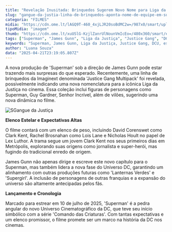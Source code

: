```yaml
---
title: "Revelação Inusitada: Brinquedos Sugerem Novo Nome para Liga da Justiça em 'Superman' de James Gunn"
slug: "gangue-da-justia-linha-de-brinquedos-aponta-nome-de-equipe-em-superman"
categoria: "FILMES"
midia: "https://cdn.ome.lt/lAGQ9T-460_4xjLJR20soBdMC2w=/987x0/smart/uploads/conteudo/fotos/lanterna-verde-guy-gardner-superman_nVTDZ2x.png"
tipoMidia: "imagem"
thumb: "https://cdn.ome.lt/xuUSlG-KzjlZanrUlNounVmIcEo=/480x360/smart/extras/conteudos/lanterna-verde-guy-gardner-superman_5JzlafZ.png"
tags: ["Superman", "James Gunn", "Liga da Justiça", "Justice Gang", "DCU", "estreia de Superman", "elenco de Superman", "novo filme de Superman", "especial-Superman"]
keywords: "Superman, James Gunn, Liga da Justiça, Justice Gang, DCU, estreia de Superman, elenco de Superman, novo filme de Superman"
author: "Luana Souza"
data: "2025-04-21T23:19:05.807Z"
---
```


A nova produção de 'Superman' sob a direção de James Gunn pode estar trazendo mais surpresas do que esperado. Recentemente, uma linha de brinquedos da Imaginext denominada 'Justice Gang Multipack' foi revelada, possivelmente indicando uma nova nomenclatura para a icônica Liga da Justiça no cinema. Essa coleção inclui figuras de personagens como Superman, Guy Gardner, Senhor Incrível, além de vilões, sugerindo uma nova dinâmica no filme.

![SGangue da Justiça](/images/ganguedajustica.png)

**Elenco Estelar e Expectativas Altas**

O filme contará com um elenco de peso, incluindo David Corenswet como Clark Kent, Rachel Brosnahan como Lois Lane e Nicholas Hoult no papel de Lex Luthor. A trama segue um jovem Clark Kent nos seus primeiros dias em Metrópolis, explorando suas origens como jornalista e super-herói, mas fugindo do tradicional enredo de origem.

James Gunn não apenas dirige e escreve este novo capítulo para o Superman, mas também lidera a nova fase do Universo DC, garantindo um alinhamento com outras produções futuras como 'Lanternas Verdes' e 'Supergirl'. A inclusão de personagens de outras franquias e a expansão do universo são altamente antecipadas pelos fãs.

**Lançamento e Cronologia**

Marcado para estrear em 10 de julho de 2025, 'Superman' é a pedra angular do novo Universo Cinematográfico da DC, que teve seu início simbólico com a série 'Comando das Criaturas'. Com tantas expectativas e um elenco promissor, o filme promete ser um marco na história da DC nos cinemas.